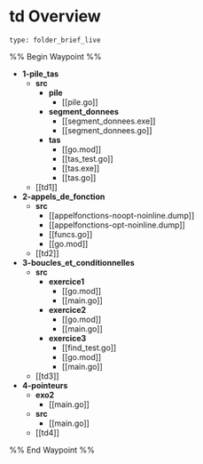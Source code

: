 # td Overview
 
```ccard
type: folder_brief_live
```
 
%% Begin Waypoint %%
- **1-pile_tas**
	- **src**
		- **pile**
			- [[pile.go]]
		- **segment_donnees**
			- [[segment_donnees.exe]]
			- [[segment_donnees.go]]
		- **tas**
			- [[go.mod]]
			- [[tas_test.go]]
			- [[tas.exe]]
			- [[tas.go]]
	- [[td1]]
- **2-appels_de_fonction**
	- **src**
		- [[appelfonctions-noopt-noinline.dump]]
		- [[appelfonctions-opt-noinline.dump]]
		- [[funcs.go]]
		- [[go.mod]]
	- [[td2]]
- **3-boucles_et_conditionnelles**
	- **src**
		- **exercice1**
			- [[go.mod]]
			- [[main.go]]
		- **exercice2**
			- [[go.mod]]
			- [[main.go]]
		- **exercice3**
			- [[find_test.go]]
			- [[go.mod]]
			- [[main.go]]
	- [[td3]]
- **4-pointeurs**
	- **exo2**
		- [[main.go]]
	- **src**
		- [[main.go]]
	- [[td4]]

%% End Waypoint %%